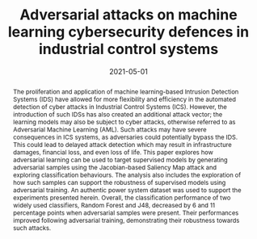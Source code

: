 ---
title: "Adversarial attacks on machine learning cybersecurity defences in industrial control systems"
authors:
- E Anthi
- L Williams
- M Rhode
- P Burnap
- A Wedgbury

date: "2021-05-01"
doi: "https://www.sciencedirect.com/science/article/pii/S2214212620308607"

# Schedule page publish date (NOT publication's date).
publishDate: ""

# Publication type.
# Legend: 0 = Uncategorized; 1 = Conference paper; 2 = Journal article;
# 3 = Preprint / Working Paper; 4 = Report; 5 = Book; 6 = Book section;
# 7 = Thesis; 8 = Patent
publication_types: ["2"]

# Publication name and optional abbreviated publication name.
publication: 'Journal of Information Security and Applications'
publication_short: ""

abstract: The proliferation and application of machine learning-based Intrusion Detection Systems (IDS) have allowed for more flexibility and efficiency in the automated detection of cyber attacks in Industrial Control Systems (ICS). However, the introduction of such IDSs has also created an additional attack vector; the learning models may also be subject to cyber attacks, otherwise referred to as Adversarial Machine Learning (AML). Such attacks may have severe consequences in ICS systems, as adversaries could potentially bypass the IDS. This could lead to delayed attack detection which may result in infrastructure damages, financial loss, and even loss of life. This paper explores how adversarial learning can be used to target supervised models by generating adversarial samples using the Jacobian-based Saliency Map attack and exploring classification behaviours. The analysis also includes the exploration of how such samples can support the robustness of supervised models using adversarial training. An authentic power system dataset was used to support the experiments presented herein. Overall, the classification performance of two widely used classifiers, Random Forest and J48, decreased by 6 and 11 percentage points when adversarial samples were present. Their performances improved following adversarial training, demonstrating their robustness towards such attacks.

# Summary. An optional shortened abstract.
summary: 

tags:
- Industrial Control Systems
- Supervised machine learning
- Adversarial Machine Learning
- Attack detection
- Intrusion Detection System
featured: true

# links:
# - icon: arxiv
#   icon_pack: ai
#   name: arXiv:1904.04067
#   url: https://arxiv.org/abs/1904.04067
# - icon: inspire
#   icon_pack: ai
#   name: inspire1728738
#   url: https://inspirehep.net/literature/1728738
# - icon: springer
#   icon_pack: ai
#   name: JHEP 07 (2019) 123
#   url: https://doi.org/10.1007/JHEP07(2019)123
  
---